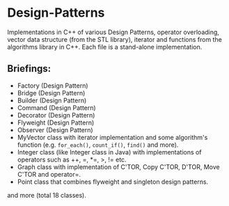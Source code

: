 # Design-Patterns
Implementations in C++ of various Design Patterns, operator overloading, vector data structure (from the STL library), iterator and functions from the algorithms library in C++.
Each file is a stand-alone implementation.

## Briefings:
* Factory (Design Pattern)
* Bridge (Design Pattern)
* Builder (Design Pattern)
* Command (Design Pattern)
* Decorator (Design Pattern)
* Flyweight (Design Pattern)
* Observer (Design Pattern)
* MyVector class with iterator implementation and some algorithm's function (e.g. ```for_each()```, ```count_if()```, ```find()``` and more).
* Integer class (like Integer class in Java) with implementations of operators such as ++, =, *=, >, != etc.
* Graph class with implementation of C'TOR, Copy C'TOR, D'TOR, Move C'TOR and operator=.
* Point class that combines flyweight and singleton design patterns.


and more (total 18 classes).
